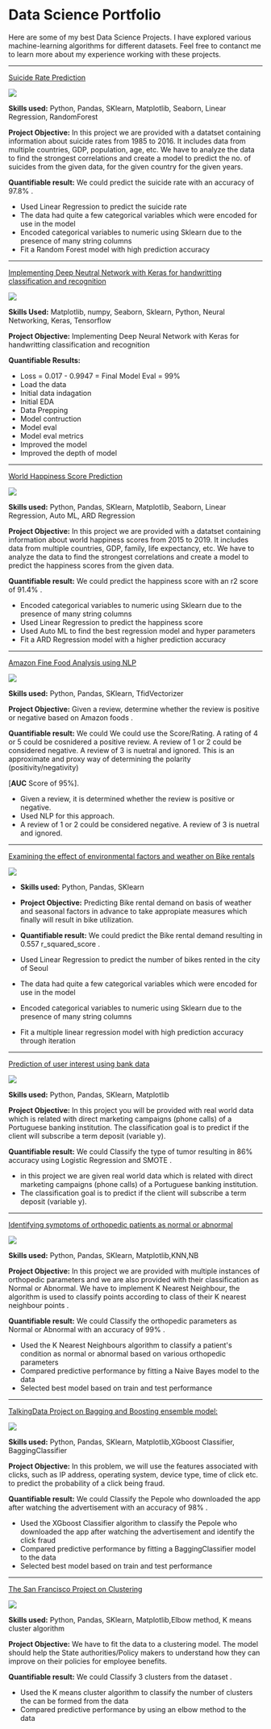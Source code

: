 # Data Science Portfolio

Here are some of my best Data Science Projects. I have explored various machine-learning algorithms for different datasets. Feel free to contanct me to learn more about my experience working with these projects.

***

[Suicide Rate Prediction ](https://github.com/Hwarriach/Suicide_Rates_Prediction.git)

<img src="images/suicide.jpg?raw=true"/>

**Skills used:** Python, Pandas, SKlearn, Matplotlib, Seaborn, Linear Regression, RandomForest

**Project Objective:** In this project we are provided with a datatset containing information about suicide rates from 1985 to 2016. It includes data from multiple countries, GDP, population, age, etc. We have to analyze the data to find the strongest correlations and create a model to predict the no. of suicides from the given data, for the given country for the given years.

**Quantifiable result:** We could predict the  suicide rate with an accuracy of 97.8% .

- Used Linear Regression to predict the suicide rate
- The data had quite a few categorical variables which were encoded for use in the model
- Encoded categorical variables to numeric using Sklearn due to the presence of many string columns
- Fit a Random Forest model with high prediction accuracy

***

[Implementing Deep Neutral Network with Keras for handwritting classification and recognition](https://github.com/Hwarriach/Deep_Neural_Network.git)

 <img src="images/Neural-Network-diagram.jpeg?raw=true"/>

<b>Skills Used:</b> Matplotlib, numpy, Seaborn, Sklearn, Python, Neural Networking, Keras, Tensorflow

<b>Project Objective:</b> Implementing Deep Neural Network with Keras for handwritting classification and recognition

<b>Quantifiable Results:</b>

  - Loss = 0.017 - 0.9947 = Final Model Eval = 99%
  - Load the data
  - Initial data indagation
  - Initial EDA
  - Data Prepping
  - Model contruction
  - Model eval
  - Model eval metrics
  - Improved the model
  - Improved the depth of model

***

[World Happiness Score Prediction ](https://github.com/Hwarriach/Suicide_Rates_Prediction.git)

<img src="images/suicide.jpg?raw=true"/>

**Skills used:** Python, Pandas, SKlearn, Matplotlib, Seaborn, Linear Regression, Auto ML, ARD Regression

**Project Objective:** In this project we are provided with a datatset containing information about world happiness scores from 2015 to 2019. It includes data from multiple countries, GDP, family, life expectancy, etc. We have to analyze the data to find the strongest correlations and create a model to predict the happiness scores from the given data.

**Quantifiable result:** We could predict the happiness score with an r2 score of 91.4% .

- Encoded categorical variables to numeric using Sklearn due to the presence of many string columns
- Used Linear Regression to predict the happiness score
- Used Auto ML to find the best regression model and hyper parameters
- Fit a ARD Regression model with a higher prediction accuracy

***

[Amazon Fine Food Analysis using NLP](https://github.com/Hwarriach/NLP_Project.git)

<img src="images/amazon.jpeg?raw=true"/>

**Skills used:** Python, Pandas, SKlearn, TfidVectorizer

**Project Objective:** Given a review, determine whether the review is positive or negative based on Amazon foods .

**Quantifiable result:** We could We could use the Score/Rating. A rating of 4 or 5 could be cosnidered a positive review. A review of 1 or 2 could be considered negative. A review of 3 is nuetral and ignored. This is an approximate and proxy way of determining the polarity (positivity/negativity) 

[**AUC** Score of 95%].
- Given a review, it is determined whether the review is positive or negative.
- Used NLP for this approach.
- A review of 1 or 2 could be considered negative. A review of 3 is nuetral and ignored.

***

[Examining the effect of environmental factors and weather on Bike rentals](https://github.com/Hwarriach/Seol_Bike_Linear_Regression_Project.git)

<img src="images/seoul-bikes.jpeg?raw=true"/>

- **Skills used:** Python, Pandas, SKlearn

- **Project Objective:** Predicting Bike rental demand on basis of weather and seasonal factors in advance to take appropiate measures which finally will result in bike utilization.

- **Quantifiable result:** We could predict the Bike rental demand resulting in 0.557 r_squared_score .

- Used Linear Regression to predict the number of bikes rented in the city of Seoul
- The data had quite a few categorical variables which were encoded for use in the model
- Encoded categorical variables to numeric using Sklearn due to the presence of many string columns
- Fit a multiple linear regression model with high prediction accuracy through iteration

***

[Prediction of user interest using bank data](https://github.com/Hwarriach/Portugal_Banking_Logistic_Regression.git)

<img src="images/bank image.jpeg?raw=true"/>

**Skills used:** Python, Pandas, SKlearn, Matplotlib

**Project Objective:** In this project you will be provided with real world data which is related with direct marketing campaigns (phone calls) of a Portuguese banking institution.
The classification goal is to predict if the client will subscribe a term deposit (variable y).

**Quantifiable result:** We could Classify the type of tumor resulting in 86% accuracy using Logistic Regression and SMOTE .

- in this project we are given real world data which is related with direct marketing campaigns (phone calls) of a Portuguese banking institution.
- The classification goal is to predict if the client will subscribe a term deposit (variable y).

***

[Identifying symptoms of orthopedic patients as normal or abnormal](https://github.com/Hwarriach/Knn_Nb_Project.git)

<img src="images/knee-brace-ortho.png?raw=true"/>

**Skills used:** Python, Pandas, SKlearn, Matplotlib,KNN,NB

**Project Objective:** In this project we are provided with multiple instances of orthopedic parameters and we are also provided with their classification as Normal or Abnormal. We have to implement K Nearest Neighbour, the algorithm is used to classify points according to class of their K nearest neighbour points .

**Quantifiable result:** We could Classify the orthopedic parameters as Normal or Abnormal with an accuracy of 99% .

- Used the K Nearest Neighbours algorithm to classify a patient's condition as normal or abnormal based on various orthopedic parameters
- Compared predictive performance by fitting a Naive Bayes model to the data
- Selected best model based on train and test performance

***

[TalkingData Project on Bagging and Boosting ensemble model:](https://github.com/Hwarriach/Ensemble_Project.git)

<img src="images/Mobile.jpeg?raw=true"/>

**Skills used:** Python, Pandas, SKlearn, Matplotlib,XGboost Classifier, BaggingClassifier

**Project Objective:** In this problem, we will use the features associated with clicks, such as IP address, operating system, device type, time of click etc. to predict the probability of a click being fraud.

**Quantifiable result:** We could Classify the Pepole who downloaded the app after watching the advertisement  with an accuracy of 98% .

- Used the XGboost Classifier algorithm to classify the Pepole who downloaded the app after watching the advertisement and identify the click fraud
- Compared predictive performance by fitting a BaggingClassifier model to the data
- Selected best model based on train and test performance

***

[The San Francisco Project on Clustering](https://github.com/Hwarriach/KMeans.git)

<img src="images/clusters.png?raw=true"/>


**Skills used:** Python, Pandas, SKlearn, Matplotlib,Elbow method, K means cluster algorithm

**Project Objective:** We have to fit the data to a clustering model. The model should help the State authorities/Policy makers to understand how they can improve on their policies for employee benefits.

**Quantifiable result:** We could Classify 3 clusters from the dataset .

- Used the  K means cluster algorithm to classify the number of clusters the can be formed from the data
- Compared predictive performance by using an elbow method to the data












